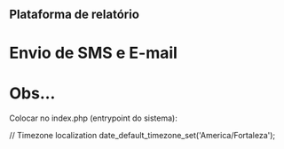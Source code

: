 ## Plataforma de relatório
# Envio de SMS e E-mail


# Obs...
Colocar no index.php (entrypoint do sistema):

// Timezone localization
date_default_timezone_set('America/Fortaleza');